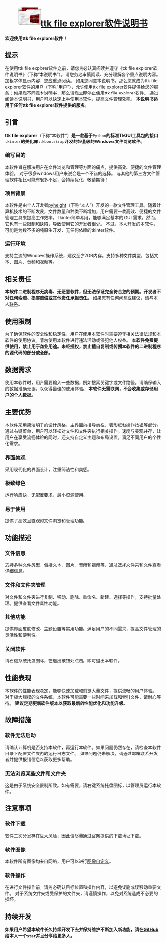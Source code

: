 <h1 align="center"><img src="./icon.png" alt=""/><a href="https://pyheight.github.io/ttk-file-explorer/">ttk file explorer软件说明书</a></h1>

**欢迎使用ttk file explorer软件！**

## 提示
 在使用ttk file explorer软件之前，请您务必认真阅读并遵守《ttk file explorer软件说明书》（下称“本说明书”）。请您务必审慎阅读、充分理解各个重点说明内容。加粗字体显示内容，您应重点阅读。
如果您同意本说明书，那么您就成为ttk file explorer软件的用户（下称“用户”），允许使用ttk file explorer软件提供给您的服务；如果您不同意本说明书，那么请您立即停止使用ttk file explorer软件。
通过阅读本说明书，用户可以快速上手使用本软件，提高文件管理效率。
**本说明书适用于任何ttk file explorer软件提供的服务。**

## 引言

**ttk file explorer**（下称“本软件”）**是一款基于**`Python`**的标准TkGUI工具包的接口**`tkinter`**的美化库**`ttkbootstrap`**开发的轻量级的Windows文件浏览软件。**

### 编写目的
本软件旨在解决用户在文件浏览和管理等方面的痛点，提供高效、便捷的文件管理体验。
对于很多windows用户来说会是一个不错的选择。
与其他的第三方文件管理软件相比可能有很多不足，会持续优化，敬请期待！

### 项目背景
本软件是由个人开发者[pyheight](https://github.com/pyheight)（下称“本人”）开发的一款文件管理工具。随着计算机技术的不断发展，文件数量和种类不断增加，用户需要一款高效、便捷的文件管理工具来提高工作效率。
tkinter简单易用，能够满足基本的 GUI 需求。然而，它也有一些限制和缺陷，导致使用它的开发者很少。
不过，本人开发的本软件，可能是为数不多的纯原生开发、无任何依赖的tkinter软件。

### 运行环境
支持主流的Windows操作系统，建议至少2GB内存。支持多种文件类型，包括文本、图片、音频和视频等。

## 相关责任
**本软件二进制程序无病毒、无恶意软件，但无法保证完全符合您的预期。开发者不对任何索赔、损害赔偿或其他责任承担责任。**
如果您有任何问题或建议，请与本人[联系](mailto:276581780@qq.com)。

## 使用限制
为了确保软件的安全性和稳定性，用户在使用本软件时需要遵守相关法律法规和本软件的使用协议。请勿使用本软件进行违法活动或侵犯他人权益。
**本软件免费提供使用，禁止用于商业用途。未经授权，禁止擅自复制或传播本软件的二进制程序的源代码的部分或全部。**

## 数据需求
使用本软件时，用户需要输入一些数据，例如搜索关键字或文件路径。请确保输入的数据准确无误，以获得最佳的使用体验。
**本软件无需联网，不会收集或存储用户的个人数据。**

## 主要优势
本软件采用简洁明了的设计风格，主界面包括导航栏、表形框和操作按钮等部分。通过右键菜单，用户可以轻松对文件和文件夹执行相关操作。速度与美观并存，让用户在享受流畅体验的同时，还支持自定义主题和布局设置，满足不同用户的个性化需求。

### 界面美观
采用现代化的界面设计，注重简洁性和美感。

### 极致绿色
运行响应快，无配置要求，最小资源使用。

### 易于使用
提供了高效且直观的文件浏览和管理功能。

## 功能描述

### 文件信息
支持多种文件类型，包括文本、图片、音频和视频等。通过选择文件夹和文件查看详细信息。

### 文件和文件夹管理
对文件和文件夹进行复制、移动、删除、重命名、新建、选择等操作，支持批量处理。提供查看文件属性功能。

### 其他功能
提供界面皮肤修改、主题设置等实用功能。满足用户的不同需求，提高文件管理的灵活性和便利性。

### 关闭软件
请右键系统托盘图标，在退出按钮处点击，即可退出本软件。

## 性能表现

本软件的性能表现稳定，能够快速加载和浏览大量文件，提供流畅的用户体验。
对于极大规模的文件系统，本软件可能需要一些时间来加载和索引文件，请耐心等待。
**建议定期更新软件版本以获取最新的性能优化和功能升级。**

## 故障措施

### 软件无法启动
请确认计算机是否支持本软件，再运行本软件。如果问题仍然存在，请检查本软件目录下配置文件夹内的运行日志文件。
如果问题仍未解决，请通过邮箱联系开发者并提供报错信息以获取更多帮助。

### 无法浏览某些文件和文件夹
这是由于系统安全限制所致。如有需要，请右键系统托盘图标，以管理员运行本软件。

## 注意事项
### 软件下载
软件二次分发存在巨大风险，因此请尽量通过[官网](https://pyheight.github.io/ttk-file-explorer/)提供的下载地址下载。

### 软件图像
本软件所有图像均来自网络，用户可以进行[图像自定义](https://www.iconfont.cn/)。

### 软件操作
在进行文件操作前，请务必确认目标位置和操作内容，以避免误删或误移动重要文件。
对于系统文件夹或受保护的文件夹，请谨慎操作，以免对系统造成不必要的损坏。

## 持续开发
**如果用户希望本软件长久持续开发下去并保持维护不断加入新功能，请在[GitHub](https://github.com/pyheight/ttk-file-explorer/)给本人一个`star`并且分享给更多人。**

